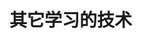 # 其它学习的技术

<script setup lang="ts">
import sidebar from "../../.vitepress/config/index.json"
</script>

<nav-ul :list="sidebar.otherside"></nav-ul>
